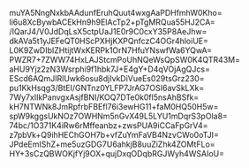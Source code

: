 muYA5NngNxkbAAdunfEruhQuut4wxgAaPDHfmhW0Kho=
li6u8XcBywbACEkHn9h9ElAcTp2+pTgMRQua55HJ2CA=
/IQarJ4/V0JdDqLsX5ctpUaJ1E0r9C0cxY35P8AeJhw=
dkAVa5t1yJEFeQT0HScPXHjKXPQnfczC4OGr4hloiUE=
L0K9ZwDIbIZHtijtWxKERPk1OrN7HfuYNswfWa6YQwA=
PWZR7+7ZWW74HxLAJStcmPoUhNQeWsQpSW0K4QTR43M=
aHU9Yjz2zN3Wsrphi9f1hbk7J+E4gY+D4qVOjAgQJcs=
EScd6AQmJIRlUwk6osu8djIvkDiVueEs029tsGrz230=
pu1KkHsqg3/BtEI/GNTnz0YLFP7JrAG7OSI6avSkLXk=
7Wy7xIIkPanvgxAsjfBNI/KOQ7DTe0k0fl5nsAhBSfk=
kH7NTWNk8JmRpfrbFBEfl76i3ewHG11+faM0HQ50H5w=
spW9kggsUkNOz7OWHNm5nGvX49L5LYU1mDqrS3pOla8=
74bc/1O371K4iRw6rMffeanbz+zwsPUA9iCCaFpGrV4=
z7pbVk+Q9ihHEChGOH7b+vfZuYmFaVB4NzvCWo0oTJI=
JPdeEmIShZ+me5uzGDG7U6ahkjB8uuZiZhk4ZOMtFLo=
HY+3sCzQBWOKjfYj9OX+qujDxqODqbRGJWyh4WSAIoU=
